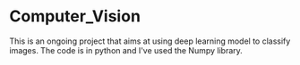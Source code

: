 # Computer_Vision
This is an ongoing project that aims at using deep learning model to classify images. The code is in python and I've used the Numpy library. 
